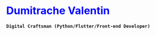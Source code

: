 <h1><strong style="color:blue">Dumitrache Valentin </strong></h1>



**`Digital Craftsman (Python/Flutter/Front-end Developer)`**
